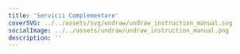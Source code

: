 ```yaml
---
title: 'Servicii Complementare'
coverSVG: ../../assets/svg/undraw/undraw_instruction_manual.svg
socialImage: ../../assets/undraw/undraw_instruction_manual.png
description: ''
---
```

